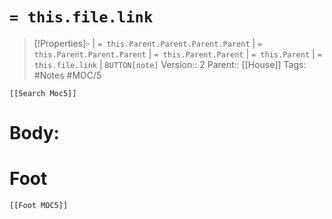 # `= this.file.link`
>[!Properties]- | `= this.Parent.Parent.Parent.Parent` |  `= this.Parent.Parent.Parent` | `= this.Parent.Parent` | `= this.Parent` | `= this.file.link` | `BUTTON[note]`
>Version:: 2
>Parent:: [[House]]
>Tags: #Notes #MOC/5
```meta-bind-embed
[[Search Moc5]]
```
# Body:









# Foot
```meta-bind-embed
[[Foot MOC5]]
```